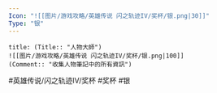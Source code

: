 ```yaml
---
Icon: "![[图片/游戏攻略/英雄传说 闪之轨迹IV/奖杯/银.png|30]]"
Type: "银"
---
```

```ad-ed-sen-4-silver
title: (Title:: "人物大師")
![[图片/游戏攻略/英雄传说 闪之轨迹IV/奖杯/银.png|100]]
(Comment:: "收集人物筆記中的所有資訊")
```

#英雄传说/闪之轨迹IV/奖杯  #奖杯 #银